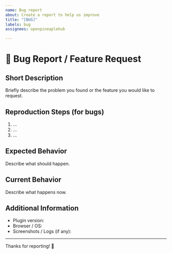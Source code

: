 ```yaml
---
name: Bug report
about: Create a report to help us improve
title: "[BUG]"
labels: bug
assignees: openpineaplehub

---
```


# 🐞 Bug Report / Feature Request

## Short Description
Briefly describe the problem you found or the feature you would like to request.

## Reproduction Steps (for bugs)
1. …
2. …
3. …

## Expected Behavior
Describe what should happen.

## Current Behavior
Describe what happens now.

## Additional Information
- Plugin version:
- Browser / OS:
- Screenshots / Logs (if any):

---

Thanks for reporting! 🙏
